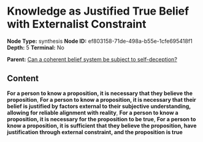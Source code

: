 # Knowledge as Justified True Belief with Externalist Constraint

**Node Type:** synthesis
**Node ID:** ef803158-71de-498a-b55e-1cfe695418f1
**Depth:** 5
**Terminal:** No

**Parent:** [Can a coherent belief system be subject to self-deception?](can-a-coherent-belief-system-be-subject-to-self-deception-antithesis-0e1e561d-0bc1-4b2c-983b-af2b897ff9b2.md)

## Content

**For a person to know a proposition, it is necessary that they believe the proposition**, **For a person to know a proposition, it is necessary that their belief is justified by factors external to their subjective understanding, allowing for reliable alignment with reality**, **For a person to know a proposition, it is necessary for the proposition to be true**, **For a person to know a proposition, it is sufficient that they believe the proposition, have justification through external constraint, and the proposition is true**
